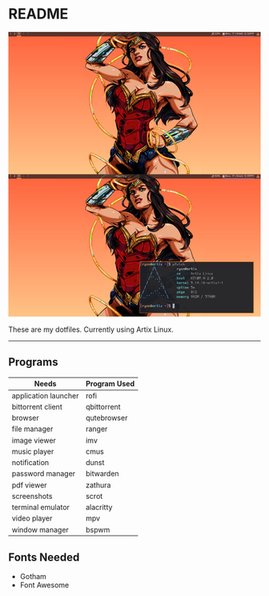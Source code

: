 # README

![](screenshot.jpg)

These are my dotfiles. Currently using Artix Linux.

---

## Programs
| Needs | Program Used |
|-------|--------------|
|application launcher|rofi|
|bittorrent client|qbittorrent|
|browser|qutebrowser|
|file manager|ranger|
|image viewer|imv|
|music player|cmus|
|notification|dunst|
|password manager|bitwarden|
|pdf viewer|zathura|
|screenshots|scrot|
|terminal emulator|alacritty|
|video player|mpv|
|window manager|bspwm|

## Fonts Needed
- Gotham
- Font Awesome
